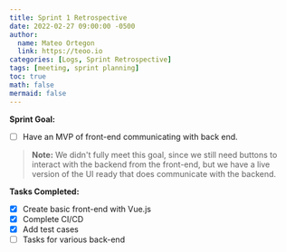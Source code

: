 ```yaml
---
title: Sprint 1 Retrospective
date: 2022-02-27 09:00:00 -0500
author:
  name: Mateo Ortegon
  link: https://teoo.io
categories: [Logs, Sprint Retrospective]
tags: [meeting, sprint planning]
toc: true
math: false
mermaid: false
---
```

**Sprint Goal:**
- [ ] Have an MVP of front-end communicating with back end.
>**Note:** We didn't fully meet this goal, since we still need buttons to interact with the backend from the front-end,
> but we have a live version of the UI ready that does communicate with the backend.

**Tasks Completed:**
- [x] Create basic front-end with Vue.js
- [x] Complete CI/CD
- [x] Add test cases
- [ ] Tasks for various back-end
